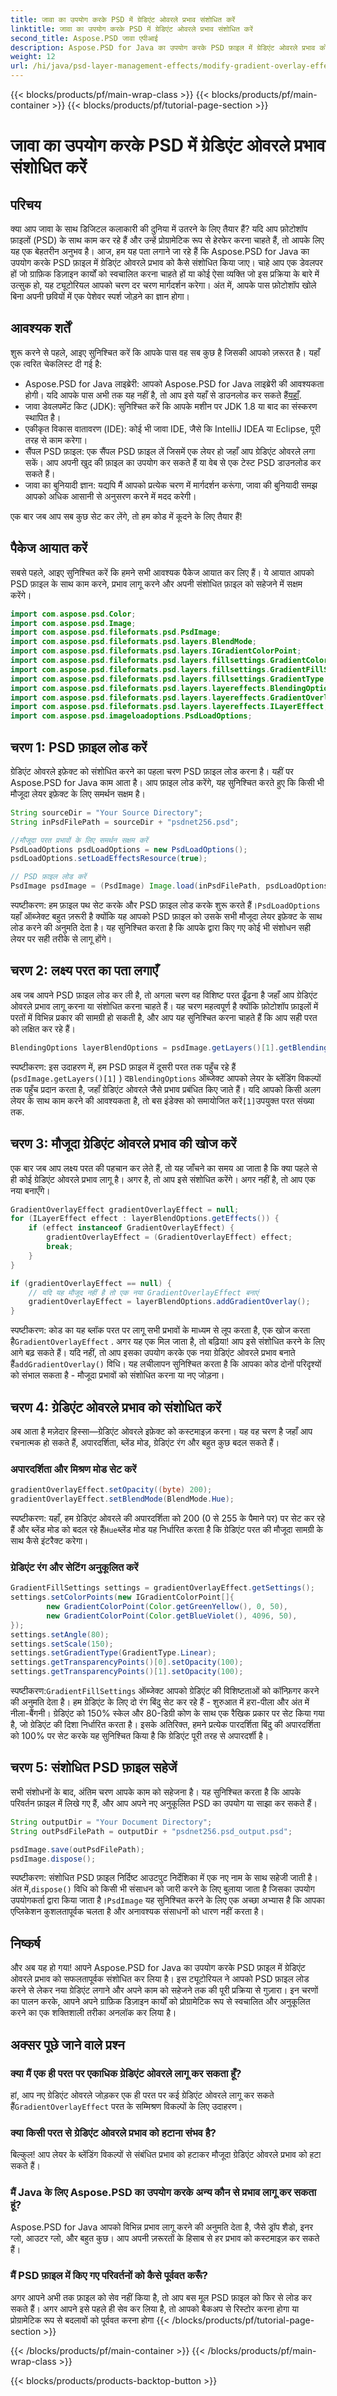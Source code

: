 ```yaml
---
title: जावा का उपयोग करके PSD में ग्रेडिएंट ओवरले प्रभाव संशोधित करें
linktitle: जावा का उपयोग करके PSD में ग्रेडिएंट ओवरले प्रभाव संशोधित करें
second_title: Aspose.PSD जावा एपीआई
description: Aspose.PSD for Java का उपयोग करके PSD फ़ाइल में ग्रेडिएंट ओवरले प्रभाव को संशोधित करना सीखें। अपनी PSD फ़ाइलों को कुशलतापूर्वक स्वचालित और अनुकूलित करने के लिए हमारे गाइड का पालन करें।
weight: 12
url: /hi/java/psd-layer-management-effects/modify-gradient-overlay-effect-psd/
---
```


{{< blocks/products/pf/main-wrap-class >}}
{{< blocks/products/pf/main-container >}}
{{< blocks/products/pf/tutorial-page-section >}}

# जावा का उपयोग करके PSD में ग्रेडिएंट ओवरले प्रभाव संशोधित करें

## परिचय

क्या आप जावा के साथ डिजिटल कलाकारी की दुनिया में उतरने के लिए तैयार हैं? यदि आप फ़ोटोशॉप फ़ाइलों (PSD) के साथ काम कर रहे हैं और उन्हें प्रोग्रामेटिक रूप से हेरफेर करना चाहते हैं, तो आपके लिए यह एक बेहतरीन अनुभव है। आज, हम यह पता लगाने जा रहे हैं कि Aspose.PSD for Java का उपयोग करके PSD फ़ाइल में ग्रेडिएंट ओवरले प्रभाव को कैसे संशोधित किया जाए। चाहे आप एक डेवलपर हों जो ग्राफ़िक डिज़ाइन कार्यों को स्वचालित करना चाहते हों या कोई ऐसा व्यक्ति जो इस प्रक्रिया के बारे में उत्सुक हो, यह ट्यूटोरियल आपको चरण दर चरण मार्गदर्शन करेगा। अंत में, आपके पास फ़ोटोशॉप खोले बिना अपनी छवियों में एक पेशेवर स्पर्श जोड़ने का ज्ञान होगा।

## आवश्यक शर्तें

शुरू करने से पहले, आइए सुनिश्चित करें कि आपके पास वह सब कुछ है जिसकी आपको ज़रूरत है। यहाँ एक त्वरित चेकलिस्ट दी गई है:

-  Aspose.PSD for Java लाइब्रेरी: आपको Aspose.PSD for Java लाइब्रेरी की आवश्यकता होगी। यदि आपके पास अभी तक यह नहीं है, तो आप इसे यहाँ से डाउनलोड कर सकते हैं[यहाँ](https://releases.aspose.com/psd/java/).
- जावा डेवलपमेंट किट (JDK): सुनिश्चित करें कि आपके मशीन पर JDK 1.8 या बाद का संस्करण स्थापित है।
- एकीकृत विकास वातावरण (IDE): कोई भी जावा IDE, जैसे कि IntelliJ IDEA या Eclipse, पूरी तरह से काम करेगा।
- सैंपल PSD फ़ाइल: एक सैंपल PSD फ़ाइल लें जिसमें एक लेयर हो जहाँ आप ग्रेडिएंट ओवरले लगा सकें। आप अपनी खुद की फ़ाइल का उपयोग कर सकते हैं या वेब से एक टेस्ट PSD डाउनलोड कर सकते हैं।
- जावा का बुनियादी ज्ञान: यद्यपि मैं आपको प्रत्येक चरण में मार्गदर्शन करूंगा, जावा की बुनियादी समझ आपको अधिक आसानी से अनुसरण करने में मदद करेगी।

एक बार जब आप सब कुछ सेट कर लेंगे, तो हम कोड में कूदने के लिए तैयार हैं!

## पैकेज आयात करें

सबसे पहले, आइए सुनिश्चित करें कि हमने सभी आवश्यक पैकेज आयात कर लिए हैं। ये आयात आपको PSD फ़ाइल के साथ काम करने, प्रभाव लागू करने और अपनी संशोधित फ़ाइल को सहेजने में सक्षम करेंगे।

```java
import com.aspose.psd.Color;
import com.aspose.psd.Image;
import com.aspose.psd.fileformats.psd.PsdImage;
import com.aspose.psd.fileformats.psd.layers.BlendMode;
import com.aspose.psd.fileformats.psd.layers.IGradientColorPoint;
import com.aspose.psd.fileformats.psd.layers.fillsettings.GradientColorPoint;
import com.aspose.psd.fileformats.psd.layers.fillsettings.GradientFillSettings;
import com.aspose.psd.fileformats.psd.layers.fillsettings.GradientType;
import com.aspose.psd.fileformats.psd.layers.layereffects.BlendingOptions;
import com.aspose.psd.fileformats.psd.layers.layereffects.GradientOverlayEffect;
import com.aspose.psd.fileformats.psd.layers.layereffects.ILayerEffect;
import com.aspose.psd.imageloadoptions.PsdLoadOptions;
```

## चरण 1: PSD फ़ाइल लोड करें

ग्रेडिएंट ओवरले इफ़ेक्ट को संशोधित करने का पहला चरण PSD फ़ाइल लोड करना है। यहीं पर Aspose.PSD for Java काम आता है। आप फ़ाइल लोड करेंगे, यह सुनिश्चित करते हुए कि किसी भी मौजूदा लेयर इफ़ेक्ट के लिए समर्थन सक्षम है।

```java
String sourceDir = "Your Source Directory";
String inPsdFilePath = sourceDir + "psdnet256.psd";

//मौजूदा परत प्रभावों के लिए समर्थन सक्षम करें
PsdLoadOptions psdLoadOptions = new PsdLoadOptions();
psdLoadOptions.setLoadEffectsResource(true);

// PSD फ़ाइल लोड करें
PsdImage psdImage = (PsdImage) Image.load(inPsdFilePath, psdLoadOptions);
```

 स्पष्टीकरण: हम फ़ाइल पथ सेट करके और PSD फ़ाइल लोड करके शुरू करते हैं।`PsdLoadOptions` यहाँ ऑब्जेक्ट बहुत ज़रूरी है क्योंकि यह आपको PSD फ़ाइल को उसके सभी मौजूदा लेयर इफ़ेक्ट के साथ लोड करने की अनुमति देता है। यह सुनिश्चित करता है कि आपके द्वारा किए गए कोई भी संशोधन सही लेयर पर सही तरीके से लागू होंगे।

## चरण 2: लक्ष्य परत का पता लगाएँ

अब जब आपने PSD फ़ाइल लोड कर ली है, तो अगला चरण वह विशिष्ट परत ढूँढना है जहाँ आप ग्रेडिएंट ओवरले प्रभाव लागू करना या संशोधित करना चाहते हैं। यह चरण महत्वपूर्ण है क्योंकि फ़ोटोशॉप फ़ाइलों में परतों में विभिन्न प्रकार की सामग्री हो सकती है, और आप यह सुनिश्चित करना चाहते हैं कि आप सही परत को लक्षित कर रहे हैं।

```java
BlendingOptions layerBlendOptions = psdImage.getLayers()[1].getBlendingOptions();
```

स्पष्टीकरण: इस उदाहरण में, हम PSD फ़ाइल में दूसरी परत तक पहुँच रहे हैं (`psdImage.getLayers()[1]` ) द`BlendingOptions` ऑब्जेक्ट आपको लेयर के ब्लेंडिंग विकल्पों तक पहुँच प्रदान करता है, जहाँ ग्रेडिएंट ओवरले जैसे प्रभाव प्रबंधित किए जाते हैं। यदि आपको किसी अलग लेयर के साथ काम करने की आवश्यकता है, तो बस इंडेक्स को समायोजित करें`[1]`उपयुक्त परत संख्या तक.

## चरण 3: मौजूदा ग्रेडिएंट ओवरले प्रभाव की खोज करें

एक बार जब आप लक्ष्य परत की पहचान कर लेते हैं, तो यह जाँचने का समय आ जाता है कि क्या पहले से ही कोई ग्रेडिएंट ओवरले प्रभाव लागू है। अगर है, तो आप इसे संशोधित करेंगे। अगर नहीं है, तो आप एक नया बनाएँगे।

```java
GradientOverlayEffect gradientOverlayEffect = null;
for (ILayerEffect effect : layerBlendOptions.getEffects()) {
    if (effect instanceof GradientOverlayEffect) {
        gradientOverlayEffect = (GradientOverlayEffect) effect;
        break;
    }
}

if (gradientOverlayEffect == null) {
    // यदि यह मौजूद नहीं है तो एक नया GradientOverlayEffect बनाएं
    gradientOverlayEffect = layerBlendOptions.addGradientOverlay();
}
```

 स्पष्टीकरण: कोड का यह ब्लॉक परत पर लागू सभी प्रभावों के माध्यम से लूप करता है, एक खोज करता है`GradientOverlayEffect` . अगर यह एक मिल जाता है, तो बढ़िया! आप इसे संशोधित करने के लिए आगे बढ़ सकते हैं। यदि नहीं, तो आप इसका उपयोग करके एक नया ग्रेडिएंट ओवरले प्रभाव बनाते हैं`addGradientOverlay()` विधि। यह लचीलापन सुनिश्चित करता है कि आपका कोड दोनों परिदृश्यों को संभाल सकता है - मौजूदा प्रभावों को संशोधित करना या नए जोड़ना।

## चरण 4: ग्रेडिएंट ओवरले प्रभाव को संशोधित करें

अब आता है मज़ेदार हिस्सा—ग्रेडिएंट ओवरले इफ़ेक्ट को कस्टमाइज़ करना। यह वह चरण है जहाँ आप रचनात्मक हो सकते हैं, अपारदर्शिता, ब्लेंड मोड, ग्रेडिएंट रंग और बहुत कुछ बदल सकते हैं।

### अपारदर्शिता और मिश्रण मोड सेट करें

```java
gradientOverlayEffect.setOpacity((byte) 200);
gradientOverlayEffect.setBlendMode(BlendMode.Hue);
```

स्पष्टीकरण: यहाँ, हम ग्रेडिएंट ओवरले की अपारदर्शिता को 200 (0 से 255 के पैमाने पर) पर सेट कर रहे हैं और ब्लेंड मोड को बदल रहे हैं`Hue`ब्लेंड मोड यह निर्धारित करता है कि ग्रेडिएंट परत की मौजूदा सामग्री के साथ कैसे इंटरैक्ट करेगा।

### ग्रेडिएंट रंग और सेटिंग अनुकूलित करें

```java
GradientFillSettings settings = gradientOverlayEffect.getSettings();
settings.setColorPoints(new IGradientColorPoint[]{
        new GradientColorPoint(Color.getGreenYellow(), 0, 50),
        new GradientColorPoint(Color.getBlueViolet(), 4096, 50),
});
settings.setAngle(80);
settings.setScale(150);
settings.setGradientType(GradientType.Linear);
settings.getTransparencyPoints()[0].setOpacity(100);
settings.getTransparencyPoints()[1].setOpacity(100);
```

 स्पष्टीकरण:`GradientFillSettings` ऑब्जेक्ट आपको ग्रेडिएंट की विशिष्टताओं को कॉन्फ़िगर करने की अनुमति देता है। हम ग्रेडिएंट के लिए दो रंग बिंदु सेट कर रहे हैं - शुरुआत में हरा-पीला और अंत में नीला-बैंगनी। ग्रेडिएंट को 150% स्केल और 80-डिग्री कोण के साथ एक रैखिक प्रकार पर सेट किया गया है, जो ग्रेडिएंट की दिशा निर्धारित करता है। इसके अतिरिक्त, हमने प्रत्येक पारदर्शिता बिंदु की अपारदर्शिता को 100% पर सेट करके यह सुनिश्चित किया है कि ग्रेडिएंट पूरी तरह से अपारदर्शी है।

## चरण 5: संशोधित PSD फ़ाइल सहेजें

सभी संशोधनों के बाद, अंतिम चरण आपके काम को सहेजना है। यह सुनिश्चित करता है कि आपके परिवर्तन फ़ाइल में लिखे गए हैं, और आप अपने नए अनुकूलित PSD का उपयोग या साझा कर सकते हैं।

```java
String outputDir = "Your Document Directory";
String outPsdFilePath = outputDir + "psdnet256.psd_output.psd";

psdImage.save(outPsdFilePath);
psdImage.dispose();
```

स्पष्टीकरण: संशोधित PSD फ़ाइल निर्दिष्ट आउटपुट निर्देशिका में एक नए नाम के साथ सहेजी जाती है। अंत में,`dispose()` विधि को किसी भी संसाधन को जारी करने के लिए बुलाया जाता है जिसका उपयोग उपयोगकर्ता द्वारा किया जाता है।`PsdImage` यह सुनिश्चित करने के लिए एक अच्छा अभ्यास है कि आपका एप्लिकेशन कुशलतापूर्वक चलता है और अनावश्यक संसाधनों को धारण नहीं करता है।

## निष्कर्ष

और अब यह हो गया! आपने Aspose.PSD for Java का उपयोग करके PSD फ़ाइल में ग्रेडिएंट ओवरले प्रभाव को सफलतापूर्वक संशोधित कर लिया है। इस ट्यूटोरियल ने आपको PSD फ़ाइल लोड करने से लेकर नया ग्रेडिएंट लगाने और अपने काम को सहेजने तक की पूरी प्रक्रिया से गुज़ारा। इन चरणों का पालन करके, आपने अपने ग्राफ़िक डिज़ाइन कार्यों को प्रोग्रामेटिक रूप से स्वचालित और अनुकूलित करने का एक शक्तिशाली तरीका अनलॉक कर लिया है।

## अक्सर पूछे जाने वाले प्रश्न

### क्या मैं एक ही परत पर एकाधिक ग्रेडिएंट ओवरले लागू कर सकता हूँ?  
 हां, आप नए ग्रेडिएंट ओवरले जोड़कर एक ही परत पर कई ग्रेडिएंट ओवरले लागू कर सकते हैं`GradientOverlayEffect` परत के सम्मिश्रण विकल्पों के लिए उदाहरण।

### क्या किसी परत से ग्रेडिएंट ओवरले प्रभाव को हटाना संभव है?  
बिल्कुल! आप लेयर के ब्लेंडिंग विकल्पों से संबंधित प्रभाव को हटाकर मौजूदा ग्रेडिएंट ओवरले प्रभाव को हटा सकते हैं।

### मैं Java के लिए Aspose.PSD का उपयोग करके अन्य कौन से प्रभाव लागू कर सकता हूं?  
Aspose.PSD for Java आपको विभिन्न प्रभाव लागू करने की अनुमति देता है, जैसे ड्रॉप शैडो, इनर ग्लो, आउटर ग्लो, और बहुत कुछ। आप अपनी ज़रूरतों के हिसाब से हर प्रभाव को कस्टमाइज़ कर सकते हैं।

### मैं PSD फ़ाइल में किए गए परिवर्तनों को कैसे पूर्ववत करूँ?  
अगर आपने अभी तक फ़ाइल को सेव नहीं किया है, तो आप बस मूल PSD फ़ाइल को फिर से लोड कर सकते हैं। अगर आपने इसे पहले ही सेव कर लिया है, तो आपको बैकअप से रिस्टोर करना होगा या प्रोग्रामेटिक रूप से बदलावों को पूर्ववत करना होगा
{{< /blocks/products/pf/tutorial-page-section >}}

{{< /blocks/products/pf/main-container >}}
{{< /blocks/products/pf/main-wrap-class >}}

{{< blocks/products/products-backtop-button >}}

